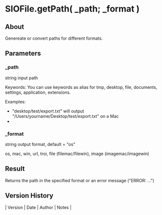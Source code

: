 # SIOFile.getPath( _path; _format )

## About

Genereate or convert paths for different formats. 

## Parameters

### _path

string input path

Keywords: You can use keywords as alias for tmp, desktop, file, documents, settings, application, extensions.

Examples:

- "desktop/test/export.txt" will output "/Users/yourname/Desktop/test/export.txt" on a Mac
- 



### _format

string output format, default = "os"

os, mac, win, url, troi, file (filemac/filewin), image (imagemac/imagewin)

## Result

Returns the path in the specified format or an error message ("ERROR: …")



## Version History

| Version | Date | Author | Notes |
